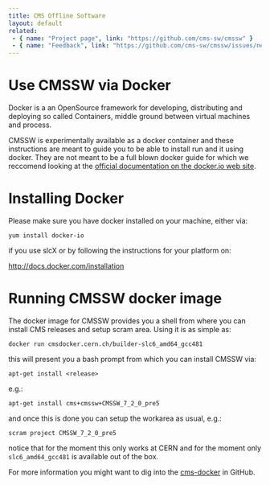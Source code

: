 ```yaml
---
title: CMS Offline Software
layout: default
related:
 - { name: "Project page", link: "https://github.com/cms-sw/cmssw" }
 - { name: "Feedback", link: "https://github.com/cms-sw/cmssw/issues/new" }
---
```


# Use CMSSW via Docker

Docker is a an OpenSource framework for developing, distributing and deploying
so called Containers, middle ground between virtual machines and process.

CMSSW is experimentally available as a docker container and these instructions
are meant to guide you to be able to install run and it using docker. They are
not meant to be a full blown docker guide for which we reccomend looking at the
[official documentation on the docker.io web site](https://docker.io).

# Installing Docker

Please make sure you have docker installed on your machine, either via:

    yum install docker-io

if you use slcX or by following the instructions for your platform on:

<http://docs.docker.com/installation>

# Running CMSSW docker image

The docker image for CMSSW provides you a shell from where you can install CMS
releases and setup scram area. Using it is as simple as:

    docker run cmsdocker.cern.ch/builder-slc6_amd64_gcc481

this will present you a bash prompt from which you can install CMSSW via:

    apt-get install <release>

e.g.:

    apt-get install cms+cmssw+CMSSW_7_2_0_pre5

and once this is done you can setup the workarea as usual, e.g.:

    scram project CMSSW_7_2_0_pre5

notice that for the moment this only works at CERN and for the moment only
`slc6_amd64_gcc481` is available out of the box. 

For more information you might want to dig into the
[cms-docker](https://github.com/cms-sw/cms-docker) in GitHub.
